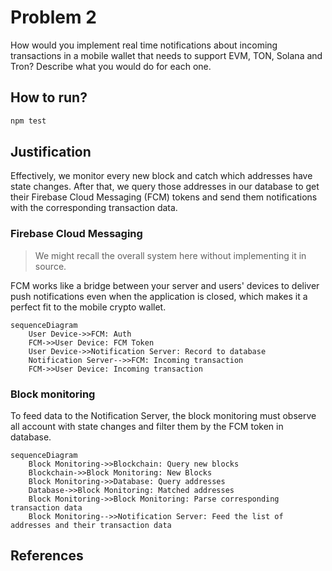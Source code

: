 # Problem 2

How would you implement real time notifications about incoming transactions in a mobile wallet that needs to support EVM, TON, Solana and Tron? Describe what you would do for each one.

## How to run?

```bash
npm test
```

## Justification

Effectively, we monitor every new block and catch which addresses have state changes. After that, we query those addresses in our database to get their Firebase Cloud Messaging (FCM) tokens and send them notifications with the corresponding transaction data.

### Firebase Cloud Messaging

> We might recall the overall system here without implementing it in source.

FCM works like a bridge between your server and users' devices to deliver push notifications even when the application is closed, which makes it a perfect fit to the mobile crypto wallet.

```mermaid
sequenceDiagram
    User Device->>FCM: Auth
    FCM->>User Device: FCM Token
    User Device->>Notification Server: Record to database
    Notification Server-->>FCM: Incoming transaction
    FCM->>User Device: Incoming transaction
```

### Block monitoring

To feed data to the Notification Server, the block monitoring must observe all account with state changes and filter them by the FCM token in database.

```mermaid
sequenceDiagram
    Block Monitoring->>Blockchain: Query new blocks
    Blockchain->>Block Monitoring: New Blocks
    Block Monitoring->>Database: Query addresses
    Database->>Block Monitoring: Matched addresses
    Block Monitoring->>Block Monitoring: Parse corresponding transaction data
    Block Monitoring-->>Notification Server: Feed the list of addresses and their transaction data
```

## References
